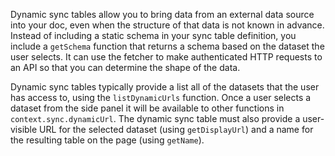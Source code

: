 Dynamic sync tables allow you to bring data from an external data source into your doc, even when the structure of that data is not known in advance. Instead of including a static schema in your sync table definition, you include a `getSchema` function that returns a schema based on the dataset the user selects. It can use the fetcher to make authenticated HTTP requests to an API so that you can determine the shape of the data.

Dynamic sync tables typically provide a list all of the datasets that the user has access to, using the `listDynamicUrls` function. Once a user selects a dataset from the side panel it will be available to other functions in `context.sync.dynamicUrl`. The dynamic sync table must also provide a user-visible URL for the selected dataset (using `getDisplayUrl`) and a name for the resulting table on the page (using `getName`).
